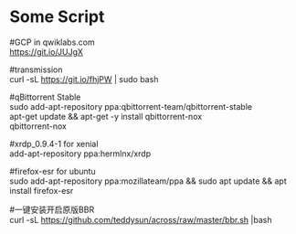 # Some Script

#GCP in qwiklabs.com  
https://git.io/JUJgX

#transmission  
curl -sL https://git.io/fhjPW | sudo bash

#qBittorrent Stable  
sudo add-apt-repository ppa:qbittorrent-team/qbittorrent-stable  
apt-get update && apt-get -y install qbittorrent-nox  
qbittorrent-nox

#xrdp_0.9.4-1 for xenial  
add-apt-repository ppa:hermlnx/xrdp  

#firefox-esr for ubuntu  
sudo add-apt-repository ppa:mozillateam/ppa && sudo apt update && apt install firefox-esr


#一键安装开启原版BBR  
curl -sL https://github.com/teddysun/across/raw/master/bbr.sh |bash  
